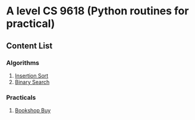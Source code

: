 # A level CS 9618 (Python routines for practical)

## Content List

### Algorithms
1. [Insertion Sort](\Algorithms\Insertion%20Sort\Insertion%20Sort.py)
2. [Binary Search](\Algorithms\Binary%20Search\Binary%20Search.py)

### Practicals
1. [Bookshop Buy](\Q&A\Bookshop%20Buy\Bookshop%20Buy.py)